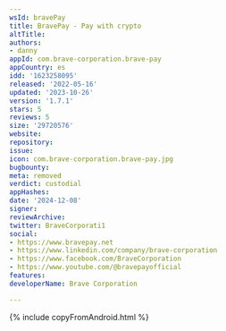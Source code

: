 ```yaml
---
wsId: bravePay
title: BravePay - Pay with crypto
altTitle: 
authors:
- danny
appId: com.brave-corporation.brave-pay
appCountry: es
idd: '1623258095'
released: '2022-05-16'
updated: '2023-10-26'
version: '1.7.1'
stars: 5
reviews: 5
size: '29720576'
website: 
repository: 
issue: 
icon: com.brave-corporation.brave-pay.jpg
bugbounty: 
meta: removed
verdict: custodial
appHashes: 
date: '2024-12-08'
signer: 
reviewArchive: 
twitter: BraveCorporati1
social:
- https://www.bravepay.net
- https://www.linkedin.com/company/brave-corporation
- https://www.facebook.com/BraveCorporation
- https://www.youtube.com/@bravepayofficial
features: 
developerName: Brave Corporation

---
```


{% include copyFromAndroid.html %}
